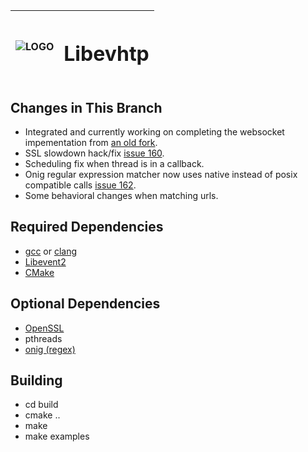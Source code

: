 | ![LOGO](http://i.imgur.com/uBd4iIz.png) | <h1>Libevhtp</h1> |
| :------------- | -------------: |

## Changes in This Branch
* Integrated and currently working on completing the websocket impementation from [an old fork](https://github.com/zerotao/libevhtp/tree/libevhtp2).
* SSL slowdown hack/fix [issue 160](https://github.com/criticalstack/libevhtp/issues/160).
* Scheduling fix when thread is in a callback.
* Onig regular expression matcher now uses native instead of posix compatible calls [issue 162](https://github.com/criticalstack/libevhtp/issues/162).
* Some behavioral changes when matching urls.

## Required Dependencies
* [gcc](http://gcc.gnu.org/) or [clang](https://clang.llvm.org/)
* [Libevent2](http://libevent.org)
* [CMake](http://cmake.org)

## Optional Dependencies
* [OpenSSL](http://openssl.org)
* pthreads
* [onig (regex)](https://github.com/kkos/oniguruma)

## Building
* cd build
* cmake ..
* make
* make examples
